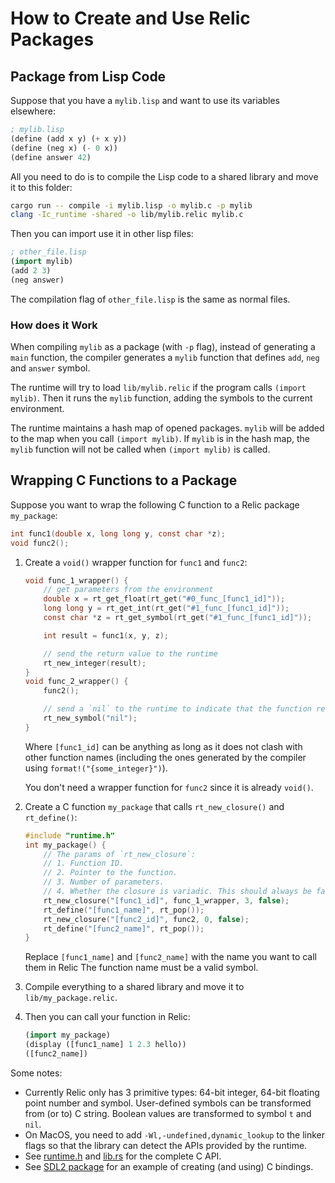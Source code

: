 # How to Create and Use Relic Packages

## Package from Lisp Code

Suppose that you have a `mylib.lisp` and want to use its variables elsewhere:
```lisp
; mylib.lisp
(define (add x y) (+ x y))
(define (neg x) (- 0 x))
(define answer 42)
```

All you need to do is to compile the Lisp code to a shared library and move it to this folder:
```sh
cargo run -- compile -i mylib.lisp -o mylib.c -p mylib
clang -Ic_runtime -shared -o lib/mylib.relic mylib.c
```

Then you can import use it in other lisp files:
```lisp
; other_file.lisp
(import mylib)
(add 2 3)
(neg answer)
```

The compilation flag of `other_file.lisp` is the same as normal files.

### How does it Work

When compiling `mylib` as a package (with `-p` flag), instead of generating a `main` function, the compiler generates a `mylib` function that defines `add`, `neg` and `answer` symbol.

The runtime will try to load `lib/mylib.relic` if the program calls `(import mylib)`. Then it runs the `mylib` function, adding the symbols to the current environment.

The runtime maintains a hash map of opened packages. `mylib` will be added to the map when you call `(import mylib)`. If `mylib` is in the hash map, the `mylib` function will not be called when `(import mylib)` is called.

## Wrapping C Functions to a Package

Suppose you want to wrap the following C function to a Relic package `my_package`:
```c
int func1(double x, long long y, const char *z);
void func2();
```

1. Create a `void()` wrapper function for `func1` and `func2`:
   ```c
   void func_1_wrapper() {
       // get parameters from the environment
       double x = rt_get_float(rt_get("#0_func_[func1_id]"));
       long long y = rt_get_int(rt_get("#1_func_[func1_id]"));
       const char *z = rt_get_symbol(rt_get("#1_func_[func1_id]"));

       int result = func1(x, y, z);

       // send the return value to the runtime
       rt_new_integer(result);
   }
   void func_2_wrapper() {
       func2();

       // send a `nil` to the runtime to indicate that the function returns nothing
       rt_new_symbol("nil");
   }
   ```
   Where `[func1_id]` can be anything as long as it does not clash with other function names (including the ones generated by the compiler using `format!("{some_integer}")`).
   
   You don't need a wrapper function for `func2` since it is already `void()`.
2. Create a C function `my_package` that calls `rt_new_closure()` and `rt_define()`:
   ```c
   #include "runtime.h"
   int my_package() {
       // The params of `rt_new_closure`:
       // 1. Function ID.
       // 2. Pointer to the function. 
       // 3. Number of parameters.
       // 4. Whether the closure is variadic. This should always be false for C functions.
       rt_new_closure("[func1_id]", func_1_wrapper, 3, false);
       rt_define("[func1_name]", rt_pop());
       rt_new_closure("[func2_id]", func2, 0, false);
       rt_define("[func2_name]", rt_pop());
   }
   ```
   Replace `[func1_name]` and `[func2_name]` with the name you want to call them in Relic The function name must be a valid symbol.
3. Compile everything to a shared library and move it to `lib/my_package.relic`.
4. Then you can call your function in Relic:
   ```lisp
   (import my_package)
   (display ([func1_name] 1 2.3 hello))
   ([func2_name])
   ```

Some notes:
- Currently Relic only has 3 primitive types: 64-bit integer, 64-bit floating point number and symbol. User-defined symbols can be transformed from (or to) C string. Boolean values are transformed to symbol `t` and `nil`.
- On MacOS, you need to add `-Wl,-undefined,dynamic_lookup` to the linker flags so that the library can detect the APIs provided by the runtime.
- See [runtime.h](../c_runtime/runtime.h) and [lib.rs](../src/lib.rs) for the complete C API.
- See [SDL2 package](../examples/sdl2/) for an example of creating (and using) C bindings.

